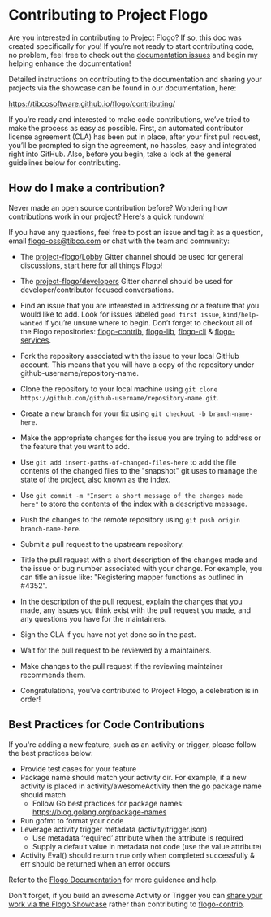 # Contributing to Project Flogo

Are you interested in contributing to Project Flogo? If so, this doc was created specifically for you! If you’re not ready to start contributing code, no problem, feel free to check out the [documentation issues](https://github.com/TIBCOSoftware/flogo/labels/kind%2Fdocs) and begin my helping enhance the documentation!

Detailed instructions on contributing to the documentation and sharing your projects via the showcase can be found in our documentation, here:

https://tibcosoftware.github.io/flogo/contributing/

If you’re ready and interested to make code contributions, we’ve tried to make the process as easy as possible. First, an automated contributor license agreement (CLA) has been put in place, after your first pull request, you’ll be prompted to sign the agreement, no hassles, easy and integrated right into GitHub. Also, before you begin, take a look at the general guidelines below for contributing.

## How do I make a contribution?

Never made an open source contribution before? Wondering how contributions work in our project? Here's a quick rundown!

If you have any questions, feel free to post an issue and tag it as a question, email flogo-oss@tibco.com or chat with the team and community:

* The [project-flogo/Lobby](https://gitter.im/project-flogo/Lobby?utm_source=share-link&utm_medium=link&utm_campaign=share-link) Gitter channel should be used for general discussions, start here for all things Flogo!
* The [project-flogo/developers](https://gitter.im/project-flogo/developers?utm_source=share-link&utm_medium=link&utm_campaign=share-link) Gitter channel should be used for developer/contributor focused conversations. 

* Find an issue that you are interested in addressing or a feature that you would like to add. Look for issues labeled `good first issue`, `kind/help-wanted` if you’re unsure where to begin. Don’t forget to checkout all of the Flogo repositories: [flogo-contrib](https://github.com/TIBCOSoftware/flogo-contrib), [flogo-lib](https://github.com/TIBCOSoftware/flogo-lib), [flogo-cli](https://github.com/TIBCOSoftware/flogo-cli) & [flogo-services](https://github.com/TIBCOSoftware/flogo-services).
* Fork the repository associated with the issue to your local GitHub account. This means that you will have a copy of the repository under github-username/repository-name.
* Clone the repository to your local machine using `git clone https://github.com/github-username/repository-name.git`.
* Create a new branch for your fix using `git checkout -b branch-name-here`.
* Make the appropriate changes for the issue you are trying to address or the feature that you want to add.
* Use `git add insert-paths-of-changed-files-here` to add the file contents of the changed files to the "snapshot" git uses to manage the state of the project, also known as the index.
* Use `git commit -m "Insert a short message of the changes made here"` to store the contents of the index with a descriptive message.
* Push the changes to the remote repository using `git push origin branch-name-here`.
* Submit a pull request to the upstream repository.
* Title the pull request with a short description of the changes made and the issue or bug number associated with your change. For example, you can title an issue like: "Registering mapper functions as outlined in #4352".
* In the description of the pull request, explain the changes that you made, any issues you think exist with the pull request you made, and any questions you have for the maintainers.
* Sign the CLA if you have not yet done so in the past.
* Wait for the pull request to be reviewed by a maintainers.
* Make changes to the pull request if the reviewing maintainer recommends them.
* Congratulations, you’ve contributed to Project Flogo, a celebration is in order!

## Best Practices for Code Contributions

If you're adding a new feature, such as an activity or trigger, please follow the best practices below:

* Provide test cases for your feature
* Package name should match your activity dir. For example, if a new activity is placed in activity/awesomeActivity then the go package name should match.
    * Follow Go best practices for package names: https://blog.golang.org/package-names
* Run gofmt to format your code
* Leverage activity trigger metadata (activity/trigger.json)
    * Use metadata ‘required’ attribute when the attribute is required
    * Supply a default value in metadata not code (use the value attribute)
* Activity Eval() should return `true` only when completed successfully & err should be returned when an error occurs

Refer to the [Flogo Documentation](https://tibcosoftware.github.io/flogo/) for more guidence and help.

Don't forget, if you build an awesome Activity or Trigger you can [share your work via the Flogo Showcase](https://tibcosoftware.github.io/flogo/contributing/) rather than contributing to [flogo-contrib](https://github.com/TIBCOSoftware/flogo-contrib).
